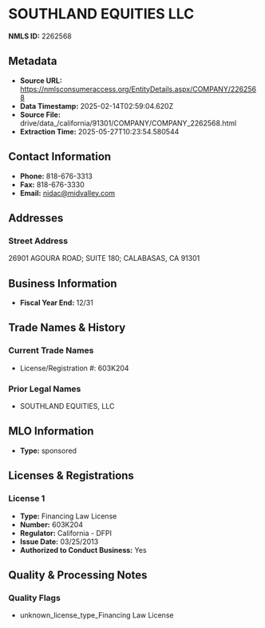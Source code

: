 # SOUTHLAND EQUITIES LLC

**NMLS ID:** 2262568

## Metadata
- **Source URL:** https://nmlsconsumeraccess.org/EntityDetails.aspx/COMPANY/2262568
- **Data Timestamp:** 2025-02-14T02:59:04.620Z
- **Source File:** drive/data_/california/91301/COMPANY/COMPANY_2262568.html
- **Extraction Time:** 2025-05-27T10:23:54.580544

## Contact Information
- **Phone:** 818-676-3313
- **Fax:** 818-676-3330
- **Email:** nidac@midvalley.com

## Addresses
### Street Address
26901 AGOURA ROAD; SUITE 180; CALABASAS, CA 91301

## Business Information
- **Fiscal Year End:** 12/31

## Trade Names & History
### Current Trade Names
- License/Registration #: 603K204

### Prior Legal Names
- SOUTHLAND EQUITIES, LLC

## MLO Information
- **Type:** sponsored

## Licenses & Registrations

### License 1
- **Type:** Financing Law License
- **Number:** 603K204
- **Regulator:** California - DFPI
- **Issue Date:** 03/25/2013
- **Authorized to Conduct Business:** Yes

## Quality & Processing Notes
### Quality Flags
- unknown_license_type_Financing Law License
